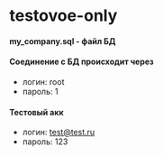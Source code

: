 # testovoe-only

#### my_company.sql - файл БД
#### Соединение с БД происходит через 
- логин: root 
- пароль: 1

#### Тестовый акк 
- логин: test@test.ru
- пароль: 123
